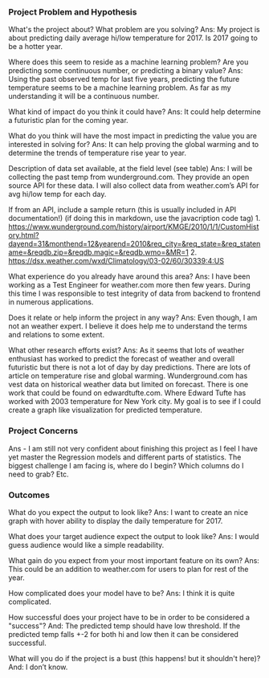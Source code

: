 ### Project Problem and Hypothesis

What's the project about? What problem are you solving?
Ans: My project is about predicting daily average hi/low temperature for 2017. Is 2017 going to be a hotter year. 

Where does this seem to reside as a machine learning problem? Are you predicting some continuous number, or predicting a binary value?
Ans: Using the past observed temp for last five years, predicting the future temperature seems to be a machine learning problem. As far as my understanding it will be a continuous number. 

What kind of impact do you think it could have?
Ans: It could help determine a futuristic plan for the coming year. 

What do you think will have the most impact in predicting the value you are interested in solving for?
Ans: It can help proving the global warming and to determine the trends of temperature rise year to year. 


Description of data set available, at the field level (see table)
Ans: I will be collecting the past temp from wunderground.com. They provide an open source API for these data. I will also collect data from weather.com’s API for avg hi/low temp for each day.

If from an API, include a sample return (this is usually included in API documentation!) (if doing this in markdown, use the javacription code tag)
    1. https://www.wunderground.com/history/airport/KMGE/2010/1/1/CustomHistory.html?dayend=31&monthend=12&yearend=2010&req_city=&req_state=&req_statename=&reqdb.zip=&reqdb.magic=&reqdb.wmo=&MR=1
    2. https://dsx.weather.com/wxd/Climatology/03-02/60/30339:4:US


What experience do you already have around this area?
Ans: I have been working as a Test Engineer for weather.com more then few years. During this time I was responsible to test integrity of data from backend to frontend in numerous applications. 

Does it relate or help inform the project in any way?
Ans: Even though, I am not an weather expert. I believe it does help me to understand the terms and relations to some extent. 

What other research efforts exist?
Ans: As it seems that lots of weather enthusiast has worked to predict the forecast of weather and overall futuristic  but there is not a lot of day by day predictions. There are lots of article on temperature rise and global warming. Wunderground.com has vest data on historical weather data but limited on forecast. 
There is one work that could be found on edwardtufte.com. Where Edward Tufte has worked with 2003 temperature for New York city. My goal is to see if I could create a graph like visualization for predicted temperature. 


### Project Concerns

Ans - I am still not very confident about finishing this project as I feel I have yet master the Regression models and different parts of statistics. The biggest challenge I am facing is, where do I begin? Which columns do I need to grab? Etc. 


### Outcomes

What do you expect the output to look like?
Ans: I want to create an nice graph with hover ability to display the daily temperature for 2017. 

What does your target audience expect the output to look like?
Ans: I would guess audience would like a simple readability. 

What gain do you expect from your most important feature on its own?
Ans: This could be an addition to weather.com for users to plan for rest of the year. 

How complicated does your model have to be?
Ans: I think it is quite complicated. 

How successful does your project have to be in order to be considered a "success"?
And: The predicted temp should have low threshold. If the predicted temp falls +-2 for both hi and low then it can be considered successful. 	

What will you do if the project is a bust (this happens! but it shouldn't here)?
And: I don’t know. 
